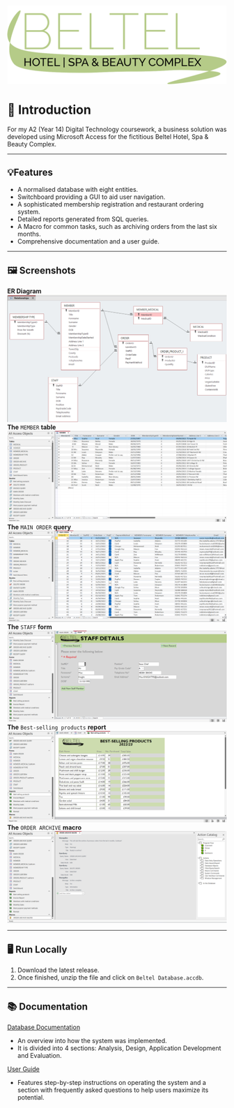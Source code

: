 ![Logo](https://github.com/Xelodico/random-resources/blob/main/images/Beltel/Beltel%20Logo%20GreenB.png?raw=true)

# 🧮 Introduction

For my A2 (Year 14) Digital Technology coursework, a business solution was developed using Microsoft Access for the fictitious Beltel Hotel, Spa & Beauty Complex.

---
## 💡Features

- A normalised database with eight entities.
- Switchboard providing a GUI to aid user navigation.
- A sophisticated membership registration and restaurant ordering system.
- Detailed reports generated from SQL queries.
- A Macro for common tasks, such as archiving orders from the last six months.
- Comprehensive documentation and a user guide.

---
## 🖼️ Screenshots

**ER Diagram**
![ER Diagram](https://github.com/Xelodico/random-resources/blob/main/images/Beltel/ERD.png?raw=true)\
**The** `MEMBER` **table**
![Table example](https://github.com/Xelodico/random-resources/blob/main/images/Beltel/table%20example.png?raw=true)\
**The** `MAIN ORDER` **query**
![Query example](https://github.com/Xelodico/random-resources/blob/main/images/Beltel/query%20example.png?raw=true)\
**The** `STAFF` **form**
![Form example](https://github.com/Xelodico/random-resources/blob/main/images/Beltel/form%20example.png?raw=true)\
**The** `Best-selling products` **report**
![Report example](https://github.com/Xelodico/random-resources/blob/main/images/Beltel/report%20example.png?raw=true)\
**The** `ORDER ARCHIVE` **macro**
![Macro example](https://github.com/Xelodico/random-resources/blob/main/images/Beltel/macro%20example.png?raw=true)

---
## 🖥️ Run Locally

1. Download the latest release.
2. Once finished, unzip the file and click on `Beltel Database.accdb`.
---
## 📚 Documentation

[Database Documentation](https://nbviewer.org/github/Xelodico/random-resources/blob/3fe3a7a7661fe1e3a29f82c39a84ff60f78acaf1/documents/Beltel/Database%20Documentation.pdf)
- An overview into how the system was implemented.
- It is divided into 4 sections: Analysis, Design, Application Development and Evaluation.

[User Guide](https://nbviewer.org/github/Xelodico/random-resources/blob/3fe3a7a7661fe1e3a29f82c39a84ff60f78acaf1/documents/Beltel/User%20Guide.pdf)
- Features step-by-step instructions on operating the system and a section with frequently asked questions to help users maximize its potential.

